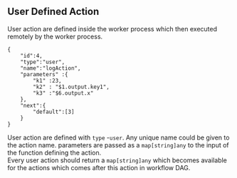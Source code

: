 ## User Defined Action
User action are defined inside the worker process which then executed remotely by the worker process.

```
{
    "id":4,
    "type":"user",
    "name":"logAction",
    "parameters" :{
        "k1" :23,
        "k2" : "$1.output.key1",
        "k3" :"$6.output.x"
    },
    "next":{
        "default":[3]
    }
}
```
User action are defined with ```type``` -```user```. Any unique name could be given to the action name. parameters are passed as a ```map[string]any``` to the input of the function defining the action.<br />
Every user action should return a ```map[string]any``` which becomes available for the actions which comes after this action in workflow DAG.